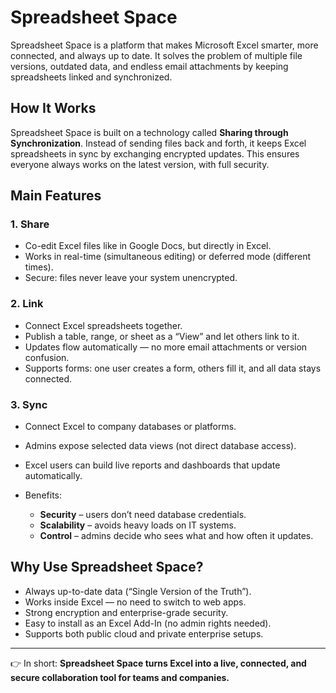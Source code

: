 # Spreadsheet Space

Spreadsheet Space is a platform that makes Microsoft Excel smarter, more connected, and always up to date.
It solves the problem of multiple file versions, outdated data, and endless email attachments by keeping spreadsheets linked and synchronized.

## How It Works

Spreadsheet Space is built on a technology called **Sharing through Synchronization**.
Instead of sending files back and forth, it keeps Excel spreadsheets in sync by exchanging encrypted updates.
This ensures everyone always works on the latest version, with full security.

## Main Features

### 1. **Share**

* Co-edit Excel files like in Google Docs, but directly in Excel.
* Works in real-time (simultaneous editing) or deferred mode (different times).
* Secure: files never leave your system unencrypted.

### 2. **Link**

* Connect Excel spreadsheets together.
* Publish a table, range, or sheet as a “View” and let others link to it.
* Updates flow automatically — no more email attachments or version confusion.
* Supports forms: one user creates a form, others fill it, and all data stays connected.

### 3. **Sync**

* Connect Excel to company databases or platforms.
* Admins expose selected data views (not direct database access).
* Excel users can build live reports and dashboards that update automatically.
* Benefits:

  * **Security** – users don’t need database credentials.
  * **Scalability** – avoids heavy loads on IT systems.
  * **Control** – admins decide who sees what and how often it updates.

## Why Use Spreadsheet Space?

* Always up-to-date data (“Single Version of the Truth”).
* Works inside Excel — no need to switch to web apps.
* Strong encryption and enterprise-grade security.
* Easy to install as an Excel Add-In (no admin rights needed).
* Supports both public cloud and private enterprise setups.

---

👉 In short: **Spreadsheet Space turns Excel into a live, connected, and secure collaboration tool for teams and companies.**
